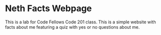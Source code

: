 # Neth Facts Webpage

This is a lab for Code Fellows Code 201 class. This is a simple website with facts about me featuring
a quiz with yes or no questions about me.
